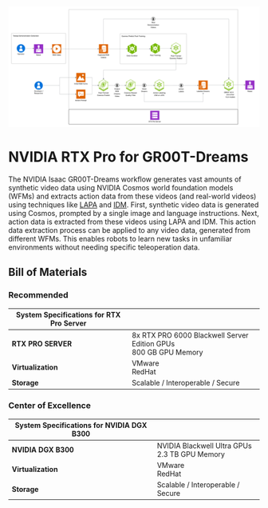 ![Reference Architecture Diagram](reference_architecture_diagram.png)

# NVIDIA RTX Pro for GR00T-Dreams

The NVIDIA Isaac GR00T-Dreams workflow generates vast amounts of synthetic video data using NVIDIA Cosmos world foundation models (WFMs) and extracts action data from these videos (and real-world videos) using techniques like [LAPA](https://latentactionpretraining.github.io/) and [IDM](https://openai.com/index/vpt/). First, synthetic video data is generated using Cosmos, prompted by a single image and language instructions. Next, action data is extracted from these videos using LAPA and IDM. This action data extraction process can be applied to any video data, generated from different WFMs. This enables robots to learn new tasks in unfamiliar environments without needing specific teleoperation data.

## Bill of Materials

### Recommended

| **System Specifications for RTX Pro Server** |                                         |
|----------------------------------------------|-----------------------------------------|
| **RTX PRO SERVER**                          | 8x RTX PRO 6000 Blackwell Server Edition GPUs<br>800 GB GPU Memory  |
| **Virtualization**                          | VMware<br>RedHat                                 |
| **Storage**                                 | Scalable / Interoperable / Secure       |


### Center of Excellence

| **System Specifications for NVIDIA DGX B300**            |                                               |
|---------------------|-----------------------------------------------------------|
| **NVIDIA DGX B300** | NVIDIA Blackwell Ultra GPUs<br>2.3 TB GPU Memory          |
| **Virtualization**  | VMware<br>RedHat                                          |
| **Storage**         | Scalable / Interoperable / Secure                         |
